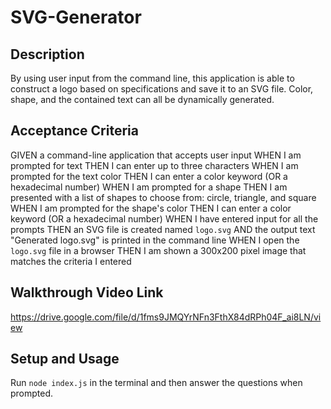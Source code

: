 # SVG-Generator

## Description

By using user input from the command line, this application is able to construct a logo based on specifications and save it to an SVG file. Color, shape, and the contained text can all be dynamically generated.

## Acceptance Criteria

GIVEN a command-line application that accepts user input
WHEN I am prompted for text
THEN I can enter up to three characters
WHEN I am prompted for the text color
THEN I can enter a color keyword (OR a hexadecimal number)
WHEN I am prompted for a shape
THEN I am presented with a list of shapes to choose from: circle, triangle, and square
WHEN I am prompted for the shape's color
THEN I can enter a color keyword (OR a hexadecimal number)
WHEN I have entered input for all the prompts
THEN an SVG file is created named `logo.svg`
AND the output text "Generated logo.svg" is printed in the command line
WHEN I open the `logo.svg` file in a browser
THEN I am shown a 300x200 pixel image that matches the criteria I entered

## Walkthrough Video Link

https://drive.google.com/file/d/1fms9JMQYrNFn3FthX84dRPh04F_ai8LN/view

## Setup and Usage

Run `node index.js` in the terminal and then answer the questions when prompted.